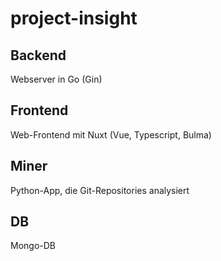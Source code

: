 # project-insight

## Backend

Webserver in Go (Gin)

## Frontend

Web-Frontend mit Nuxt (Vue, Typescript, Bulma)

## Miner

Python-App, die Git-Repositories analysiert

## DB

Mongo-DB